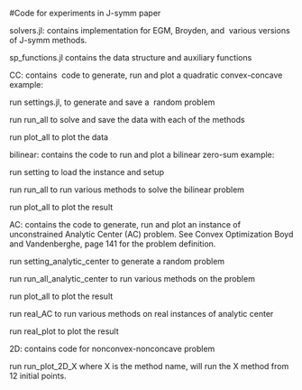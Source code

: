 #Code for experiments in J-symm paper


solvers.jl: contains implementation for EGM, Broyden, and  various versions of J-symm methods.

sp_functions.jl contains the data structure and auxiliary functions


CC: contains  code to generate, run and plot a quadratic convex-concave example:

run settings.jl, to generate and save a  random problem

run run_all to solve and save the data with each of the methods

run plot_all to plot the data


bilinear: contains the code to run and plot a bilinear zero-sum example:

run setting to load the instance and setup

run run_all to run various methods to solve the bilinear problem

run plot_all to plot the result


AC: contains the code to generate, run and plot an instance of unconstrained Analytic Center (AC) problem.
See Convex Optimization Boyd and Vandenberghe, page 141 for the problem definition.

run setting_analytic_center to generate a random problem

run run_all_analytic_center to run various methods on the problem

run plot_all to plot the result

run real_AC to run various methods on real instances of analytic center 

run real_plot to plot the result


2D: contains code for nonconvex-nonconcave problem

run run_plot_2D_X where X is the method name, will run the X method from 12 initial points.
